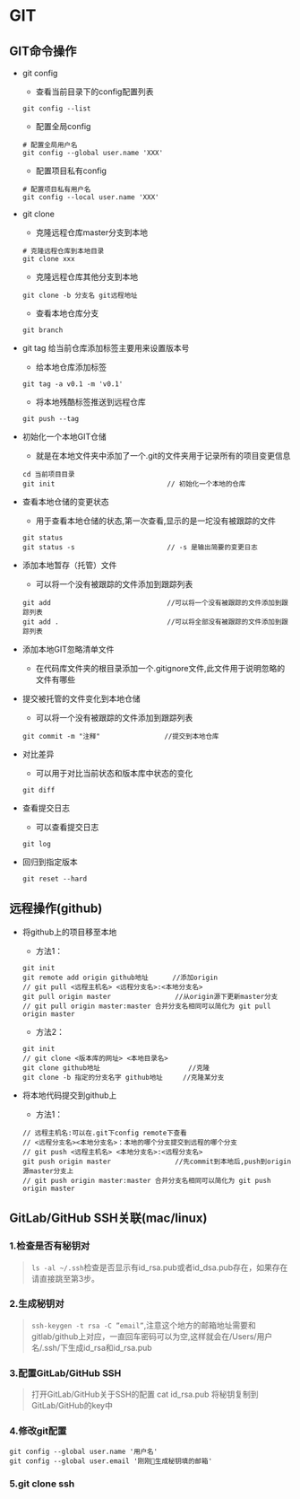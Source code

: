 # GIT

## GIT命令操作

- git config
    - 查看当前目录下的config配置列表
    ```shell
    git config --list
    ```
    - 配置全局config
    ```shell
    # 配置全局用户名
    git config --global user.name 'XXX'
    ```

    - 配置项目私有config
    ```shell
    # 配置项目私有用户名
    git config --local user.name 'XXX'
    ```

- git clone

    - 克隆远程仓库master分支到本地
    ```shell
    # 克隆远程仓库到本地目录
    git clone xxx
    ```

    - 克隆远程仓库其他分支到本地
    ```shell
    git clone -b 分支名 git远程地址
    ```

    - 查看本地仓库分支
    ```shell
    git branch
    ``` 

- git tag 给当前仓库添加标签主要用来设置版本号

    - 给本地仓库添加标签
    ```shell
    git tag -a v0.1 -m 'v0.1'
    ```

    - 将本地残酷标签推送到远程仓库
    ```shell
    git push --tag
    ```

- 初始化一个本地GIT仓储
    - 就是在本地文件夹中添加了一个.git的文件夹用于记录所有的项目变更信息
    ```shell
    cd 当前项目目录
    git init                            // 初始化一个本地的仓库
    ```

- 查看本地仓储的变更状态
    - 用于查看本地仓储的状态,第一次查看,显示的是一坨没有被跟踪的文件
    ```shell
    git status
    git status -s                       // -s 是输出简要的变更日志
    ```

- 添加本地暂存（托管）文件
    - 可以将一个没有被跟踪的文件添加到跟踪列表
    ```shell
    git add                             //可以将一个没有被跟踪的文件添加到跟踪列表
    git add .                           //可以将全部没有被跟踪的文件添加到跟踪列表
    ```

- 添加本地GIT忽略清单文件
    - 在代码库文件夹的根目录添加一个.gitignore文件,此文件用于说明忽略的文件有哪些

- 提交被托管的文件变化到本地仓储
    - 可以将一个没有被跟踪的文件添加到跟踪列表
    ```shell
    git commit -m "注释"                //提交到本地仓库
    ```
    
- 对比差异
    - 可以用于对比当前状态和版本库中状态的变化
    ```shell
    git diff
    ```

- 查看提交日志
    - 可以查看提交日志
    ```shell
    git log
    ```
    
- 回归到指定版本
    ```shell
    git reset --hard
    ```

## 远程操作(github)

- 将github上的项目移至本地
    - 方法1：
    ```shell
    git init
    git remote add origin github地址      //添加origin
    // git pull <远程主机名> <远程分支名>:<本地分支名>
    git pull origin master                //从origin源下更新master分支
    // git pull origin master:master 合并分支名相同可以简化为 git pull origin master
    ```
    
    - 方法2：
    ```shell
    git init
    // git clone <版本库的网址> <本地目录名>
    git clone github地址                      //克隆
    git clone -b 指定的分支名字 github地址     //克隆某分支
    ```

- 将本地代码提交到github上
    - 方法1：
    ```shell
    // 远程主机名:可以在.git下config remote下查看
    // <远程分支名><本地分支名>：本地的哪个分支提交到远程的哪个分支
    // git push <远程主机名> <本地分支名>:<远程分支名>
    git push origin master                //先commit到本地后,push到origin源master分支上
    // git push origin master:master 合并分支名相同可以简化为 git push origin master
    ```

## GitLab/GitHub SSH关联(mac/linux)
### 1.检查是否有秘钥对
> `ls -al ~/.ssh`检查是否显示有id_rsa.pub或者id_dsa.pub存在，如果存在请直接跳至第3步。

### 2.生成秘钥对
> `ssh-keygen -t rsa -C ”email”`,注意这个地方的邮箱地址需要和gitlab/github上对应，一直回车密码可以为空,这样就会在/Users/用户名/.ssh/下生成id_rsa和id_rsa.pub

### 3.配置GitLab/GitHub SSH
> 打开GitLab/GitHub关于SSH的配置
> cat id_rsa.pub
> 将秘钥复制到GitLab/GitHub的key中

### 4.修改git配置
```shell
git config --global user.name '用户名'
git config --global user.email '刚刚生成秘钥填的邮箱'
```

### 5.git clone ssh

